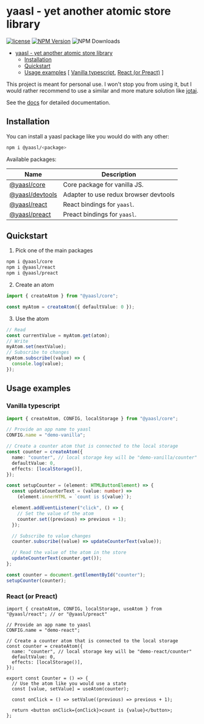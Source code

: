 # yaasl - yet another atomic store library

[![license](https://img.shields.io/github/license/PrettyCoffee/yaasl)](./LICENSE) [![NPM Version](https://img.shields.io/npm/v/%40yaasl%2Fcore)](https://www.npmjs.com/package/@yaasl/core) ![NPM Downloads](https://img.shields.io/npm/dw/%40yaasl%2Fcore)

<!-- >> TOC >> -->

- [yaasl - yet another atomic store library](#yaasl---yet-another-atomic-store-library)
  - [Installation](#installation)
  - [Quickstart](#quickstart)
  - [Usage examples](#usage-examples) [ [Vanilla typescript](#vanilla-typescript), [React (or Preact)](#react-or-preact) ]
  <!-- << TOC << -->

This project is meant for personal use.
I won't stop you from using it, but I would rather recommend to use a similar
and more mature solution like [jotai](https://jotai.org/).

See the [docs](https://prettycoffee.github.io/yaasl/) for detailed documentation.

## Installation

You can install a yaasl package like you would do with any other:

```sh
npm i @yaasl/<package>
```

Available packages:

| Name                                                             | Description                           |
| ---------------------------------------------------------------- | ------------------------------------- |
| [@yaasl/core](https://www.npmjs.com/package/@yaasl/core)         | Core package for vanilla JS.          |
| [@yaasl/devtools](https://www.npmjs.com/package/@yaasl/devtools) | Adapter to use redux browser devtools |
| [@yaasl/react](https://www.npmjs.com/package/@yaasl/react)       | React bindings for `yaasl`.           |
| [@yaasl/preact](https://www.npmjs.com/package/@yaasl/preact)     | Preact bindings for `yaasl`.          |

## Quickstart

1. Pick one of the main packages

```sh
npm i @yaasl/core
npm i @yaasl/react
npm i @yaasl/preact
```

2. Create an atom

```ts
import { createAtom } from "@yaasl/core";

const myAtom = createAtom({ defaultValue: 0 });
```

3. Use the atom

```ts
// Read
const currentValue = myAtom.get(atom);
// Write
myAtom.set(nextValue);
// Subscribe to changes
myAtom.subscribe((value) => {
  console.log(value);
});
```

## Usage examples

### Vanilla typescript

```ts
import { createAtom, CONFIG, localStorage } from "@yaasl/core";

// Provide an app name to yaasl
CONFIG.name = "demo-vanilla";

// Create a counter atom that is connected to the local storage
const counter = createAtom({
  name: "counter", // local storage key will be "demo-vanilla/counter"
  defaultValue: 0,
  effects: [localStorage()],
});

const setupCounter = (element: HTMLButtonElement) => {
  const updateCounterText = (value: number) =>
    (element.innerHTML = `count is ${value}`);

  element.addEventListener("click", () => {
    // Set the value of the atom
    counter.set((previous) => previous + 1);
  });

  // Subscribe to value changes
  counter.subscribe((value) => updateCounterText(value));

  // Read the value of the atom in the store
  updateCounterText(counter.get());
};

const counter = document.getElementById("counter");
setupCounter(counter);
```

### React (or Preact)

```tsx
import { createAtom, CONFIG, localStorage, useAtom } from "@yaasl/react"; // or "@yaasl/preact"

// Provide an app name to yaasl
CONFIG.name = "demo-react";

// Create a counter atom that is connected to the local storage
const counter = createAtom({
  name: "counter", // local storage key will be "demo-react/counter"
  defaultValue: 0,
  effects: [localStorage()],
});

export const Counter = () => {
  // Use the atom like you would use a state
  const [value, setValue] = useAtom(counter);

  const onClick = () => setValue((previous) => previous + 1);

  return <button onClick={onClick}>count is {value}</button>;
};
```
